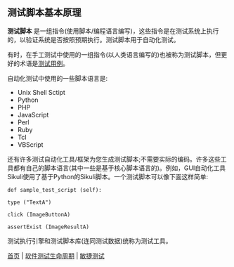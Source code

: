 ## 测试脚本基本原理

**测试脚本** 是一组指令(使用脚本/编程语言编写)，这些指令是在测试系统上执行的，以验证系统是否按照预期执行。测试脚本用于自动化测试。

有时，在手工测试中使用的一组指令(以人类语言编写的)也被称为测试脚本，但更好的术语是[测试用例](测试用例.md)。

自动化测试中使用的一些脚本语言是:

* Unix Shell Sctipt
* Python
* PHP
* JavaScript
* Perl
* Ruby
* Tcl
* VBScript

还有许多测试自动化工具/框架为您生成测试脚本;不需要实际的编码。许多这些工具都有自己的脚本语言(其中一些是基于核心脚本语言的)。例如，GUI自动化工具Sikuli使用了基于Python的Sikuli脚本。一个测试脚本可以像下面这样简单:

```
def sample_test_script (self):

type ("TextA")

click (ImageButtonA)

assertExist (ImageResultA)
```

测试执行引擎和测试脚本库(连同测试数据)统称为测试工具。

[首页](index.md)  |  [软件测试生命周期](.md)  |  [敏捷测试](敏捷测试.md)
